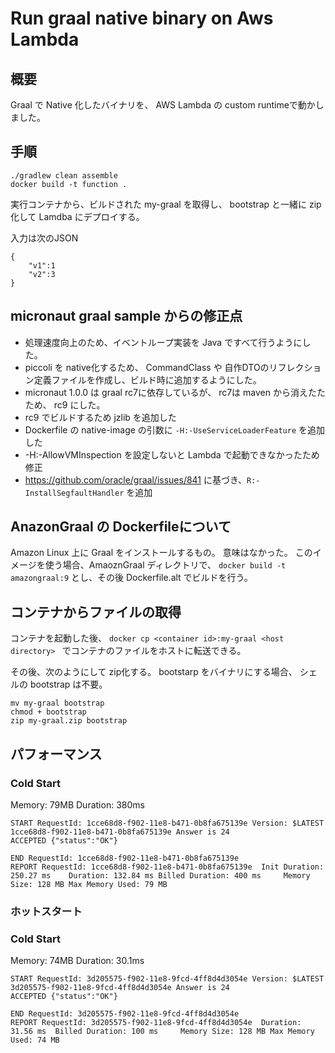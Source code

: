 #  Run graal native binary on Aws Lambda

## 概要

Graal で Native 化したバイナリを、 AWS Lambda の custom runtimeで動かしました。

## 手順

```
./gradlew clean assemble
docker build -t function .
```

実行コンテナから、ビルドされた my-graal を取得し、 bootstrap と一緒に zip化して Lamdba にデプロイする。

入力は次のJSON

```
{
    "v1":1
    "v2":3
}
```

## micronaut graal sample からの修正点

+ 処理速度向上のため、イベントループ実装を Java ですべて行うようにした。
+ piccoli を native化するため、 CommandClass や 自作DTOのリフレクション定義ファイルを作成し、ビルド時に追加するようにした。
+ micronaut 1.0.0 は graal rc7に依存しているが、 rc7は maven から消えたたため、 rc9 にした。
+ rc9 でビルドするため  jzlib を追加した
+ Dockerfile の native-image の引数に `-H:-UseServiceLoaderFeature` を追加した
+ -H:-AllowVMInspection を設定しないと Lambda で起動できなかったため修正
+ https://github.com/oracle/graal/issues/841 に基づき、`R:-InstallSegfaultHandler` を追加

## AnazonGraal の Dockerfileについて

Amazon Linux 上に Graal をインストールするもの。
意味はなかった。
このイメージを使う場合、AmaoznGraal ディレクトリで、
`docker build -t amazongraal:9` とし、その後 Dockerfile.alt でビルドを行う。

## コンテナからファイルの取得

コンテナを起動した後、
`docker cp <container id>:my-graal <host directory> ` でコンテナのファイルをホストに転送できる。

その後、次のようにして zip化する。
bootstarp をバイナリにする場合、 シェルの bootstrap は不要。

```
mv my-graal bootstrap
chmod + bootstrap
zip my-graal.zip bootstrap
```

## パフォーマンス


### Cold Start

Memory: 79MB
Duration: 380ms

```
START RequestId: 1cce68d8-f902-11e8-b471-0b8fa675139e Version: $LATEST
1cce68d8-f902-11e8-b471-0b8fa675139e Answer is 24
ACCEPTED {"status":"OK"}

END RequestId: 1cce68d8-f902-11e8-b471-0b8fa675139e
REPORT RequestId: 1cce68d8-f902-11e8-b471-0b8fa675139e	Init Duration: 250.27 ms	Duration: 132.84 ms	Billed Duration: 400 ms 	Memory Size: 128 MB	Max Memory Used: 79 MB		
```

### ホットスタート


### Cold Start

Memory: 74MB
Duration: 30.1ms

```
START RequestId: 3d205575-f902-11e8-9fcd-4ff8d4d3054e Version: $LATEST
3d205575-f902-11e8-9fcd-4ff8d4d3054e Answer is 24
ACCEPTED {"status":"OK"}

END RequestId: 3d205575-f902-11e8-9fcd-4ff8d4d3054e
REPORT RequestId: 3d205575-f902-11e8-9fcd-4ff8d4d3054e	Duration: 31.56 ms	Billed Duration: 100 ms 	Memory Size: 128 MB	Max Memory Used: 74 MB	

```

